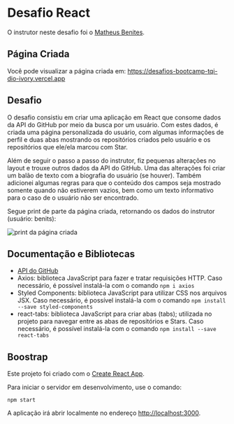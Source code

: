 # Desafio React 

O instrutor neste desafio foi o [Matheus Benites](https://www.linkedin.com/in/omatheusbenites/).

## Página Criada
Você pode visualizar a página criada em: https://desafios-bootcamp-tqi-dio-ivory.vercel.app

## Desafio
O desafio consistiu em criar uma aplicação em React que consome dados da API do GitHub por meio da busca por um usuário. Com estes dados, é criada uma página personalizada do usuário, com algumas informações de perfil e duas abas mostrando os repositórios criados pelo usuário e os repositórios que ele/ela marcou com Star.

Além de seguir o passo a passo do instrutor, fiz pequenas alterações no layout e trouxe outros dados da API do GitHub. Uma das alterações foi criar um balão de texto com a biografia do usuário (se houver). Também adicionei algumas regras para que o conteúdo dos campos seja mostrado somente quando não estiverem vazios, bem como um texto informativo para o caso de o usuário não ser encontrado.

Segue print de parte da página criada, retornando os dados do instrutor (usuário: benits):

![print da página criada](https://user-images.githubusercontent.com/19349339/178586130-703956e2-e155-4fd6-927d-dd8d8ac675d4.png)

## Documentação e Bibliotecas
- [API do GitHub](https://docs.github.com/en/rest)
- Axios: biblioteca JavaScript para fazer e tratar requisições HTTP. Caso necessário, é possível instalá-la com o comando
`npm i axios`
- Styled Components: biblioteca JavaScript para utilizar CSS nos arquivos JSX. Caso necessário, é possível instalá-la com o comando `npm install --save styled-components`
- react-tabs: biblioteca JavaScript para criar abas (tabs); utilizada no projeto para navegar entre as abas de repositórios e Stars. Caso necessário, é possível instalá-la com o comando `npm install --save react-tabs`

## Boostrap

Este projeto foi criado com o [Create React App](https://github.com/facebook/create-react-app).

Para iniciar o servidor em desenvolvimento, use o comando:

`npm start`

A aplicação irá abrir localmente no endereço [http://localhost:3000](http://localhost:3000).